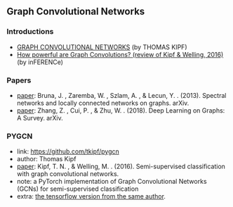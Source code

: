 ## **Graph Convolutional Networks**

### Introductions
  * [GRAPH CONVOLUTIONAL NETWORKS](http://tkipf.github.io/graph-convolutional-networks/) (by THOMAS KIPF)
  * [How powerful are Graph Convolutions? (review of Kipf & Welling, 2016)](https://www.inference.vc/how-powerful-are-graph-convolutions-review-of-kipf-welling-2016-2/) (by inFERENCe)

### Papers
  * [paper](https://arxiv.org/abs/1312.6203): Bruna, J. , Zaremba, W. , Szlam, A. , & Lecun, Y. . (2013). Spectral networks and locally connected networks on graphs. arXiv.
  * [paper](https://arxiv.org/abs/1812.04202): Zhang, Z. , Cui, P. , & Zhu, W. . (2018). Deep Learning on Graphs: A Survey. arXiv.

### PYGCN
  * link: https://github.com/tkipf/pygcn
  * author: Thomas Kipf 
  * [paper](https://arxiv.org/abs/1609.02907): Kipf, T. N. , & Welling, M. . (2016). Semi-supervised classification with graph convolutional networks.
  * note: a PyTorch implementation of Graph Convolutional Networks (GCNs) for semi-supervised classification
  * extra: [the tensorflow version from the same author](https://github.com/tkipf/gcn).

